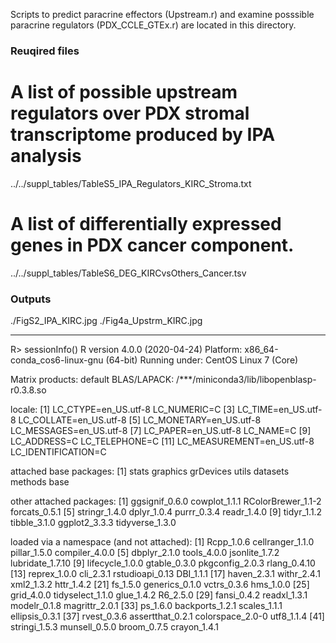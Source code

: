 Scripts to predict paracrine effectors (Upstream.r) and examine posssible paracrine regulators (PDX_CCLE_GTEx.r) are located in this directory.

### Reuqired files
# A list of possible upstream regulators over PDX stromal transcriptome produced by IPA analysis 
../../suppl_tables/TableS5_IPA_Regulators_KIRC_Stroma.txt
# A list of differentially expressed genes in PDX cancer component.
../../suppl_tables/TableS6_DEG_KIRCvsOthers_Cancer.tsv

### Outputs
./FigS2_IPA_KIRC.jpg
./Fig4a_Upstrm_KIRC.jpg

--------------------------------------------------
R> sessionInfo()
R version 4.0.0 (2020-04-24)
Platform: x86_64-conda_cos6-linux-gnu (64-bit)
Running under: CentOS Linux 7 (Core)

Matrix products: default
BLAS/LAPACK: /***/miniconda3/lib/libopenblasp-r0.3.8.so

locale:
 [1] LC_CTYPE=en_US.utf-8       LC_NUMERIC=C
 [3] LC_TIME=en_US.utf-8        LC_COLLATE=en_US.utf-8
 [5] LC_MONETARY=en_US.utf-8    LC_MESSAGES=en_US.utf-8
 [7] LC_PAPER=en_US.utf-8       LC_NAME=C
 [9] LC_ADDRESS=C               LC_TELEPHONE=C
[11] LC_MEASUREMENT=en_US.utf-8 LC_IDENTIFICATION=C

attached base packages:
[1] stats     graphics  grDevices utils     datasets  methods   base

other attached packages:
 [1] ggsignif_0.6.0     cowplot_1.1.1      RColorBrewer_1.1-2 forcats_0.5.1
 [5] stringr_1.4.0      dplyr_1.0.4        purrr_0.3.4        readr_1.4.0
 [9] tidyr_1.1.2        tibble_3.1.0       ggplot2_3.3.3      tidyverse_1.3.0

loaded via a namespace (and not attached):
 [1] Rcpp_1.0.6       cellranger_1.1.0 pillar_1.5.0     compiler_4.0.0
 [5] dbplyr_2.1.0     tools_4.0.0      jsonlite_1.7.2   lubridate_1.7.10
 [9] lifecycle_1.0.0  gtable_0.3.0     pkgconfig_2.0.3  rlang_0.4.10
[13] reprex_1.0.0     cli_2.3.1        rstudioapi_0.13  DBI_1.1.1
[17] haven_2.3.1      withr_2.4.1      xml2_1.3.2       httr_1.4.2
[21] fs_1.5.0         generics_0.1.0   vctrs_0.3.6      hms_1.0.0
[25] grid_4.0.0       tidyselect_1.1.0 glue_1.4.2       R6_2.5.0
[29] fansi_0.4.2      readxl_1.3.1     modelr_0.1.8     magrittr_2.0.1
[33] ps_1.6.0         backports_1.2.1  scales_1.1.1     ellipsis_0.3.1
[37] rvest_0.3.6      assertthat_0.2.1 colorspace_2.0-0 utf8_1.1.4
[41] stringi_1.5.3    munsell_0.5.0    broom_0.7.5      crayon_1.4.1
